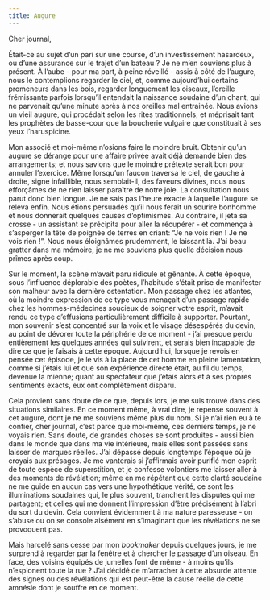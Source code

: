```yaml
---
title: Augure
---
```

Cher journal,

Était-ce au sujet d’un pari sur une course, d’un investissement hasardeux, ou
d’une assurance sur le trajet d’un bateau ? Je ne m’en souviens plus à présent.
À l’aube - pour ma part, à peine réveillé - assis à côté de l’augure, nous le
contemplions regarder le ciel, et, comme aujourd’hui certains promeneurs dans
les bois, regarder longuement les oiseaux, l’oreille frémissante parfois
lorsqu’il entendait la naissance soudaine d’un chant, qui ne parvenait qu’une
minute après à nos oreilles mal entrainée. Nous avions un vieil augure, qui
procédait selon les rites traditionnels, et méprisait tant les prophètes de
basse-cour que la boucherie vulgaire que constituait à ses yeux l’haruspicine.

Mon associé et moi-même n’osions faire le moindre bruit. Obtenir qu’un augure
se dérange pour une affaire privée avait déjà demandé bien des arrangements; et
nous savions que le moindre prétexte serait bon pour annuler l’exercice. Même
lorsqu’un faucon traversa le ciel, de gauche à droite, signe infaillible, nous
semblait-il, des faveurs divines, nous nous efforçâmes de ne rien laisser
paraître de notre joie. La consultation nous parut donc bien longue. Je ne sais
pas l’heure exacte à laquelle l’augure se releva enfin. Nous étions persuadés
qu’il nous ferait un sourire bonhomme et nous donnerait quelques causes
d’optimismes. Au contraire, il jeta sa crosse - un assistant se précipita pour
aller la récupérer - et commença à s’asperger la tête de poignée de terres en
criant: “Je ne vois rien ! Je ne vois rien !”. Nous nous éloignâmes prudemment,
le laissant là. J’ai beau gratter dans ma mémoire, je ne me souviens plus
quelle décision nous prîmes après coup.

Sur le moment, la scène m’avait paru ridicule et gênante. À cette époque, sous
l’influence déplorable des poètes, l’habitude s’était prise de manifester son
malheur avec la dernière ostentation. Mon passage chez les atlantes, où la
moindre expression de ce type vous menaçait d’un passage rapide chez les
hommes-médecines soucieux de soigner votre esprit, m’avait rendu ce type
d’effusions particulièrement difficile à supporter. Pourtant, mon souvenir
s’est concentré sur la voix et le visage désespérés du devin, au point de
dévorer toute la périphérie de ce moment - j’ai presque perdu entièrement les
quelques années qui suivirent, et serais bien incapable de dire ce que je
faisais à cette époque. Aujourd’hui, lorsque je revois en pensée cet épisode,
je le vis à la place de cet homme en pleine lamentation, comme si j’étais lui
et que son expérience directe était, au fil du temps, devenue la mienne; quant
au spectateur que j’étais alors et à ses propres sentiments exacts, eux ont
complètement disparu.

Cela provient sans doute de ce que, depuis lors, je me suis trouvé dans des
situations similaires. En ce moment même, à vrai dire, je repense souvent à cet
augure, dont je ne me souviens même plus du nom. Si je n’ai rien eu à te
confier, cher journal, c’est parce que moi-même, ces derniers temps, je ne
voyais rien. Sans doute, de grandes choses se sont produites - aussi bien dans
le monde que dans ma vie intérieure, mais elles sont passées sans laisser de
marques réelles. J’ai dépassé depuis longtemps l’époque où je croyais aux
présages. Je me vanterais si j’affirmais avoir purifié mon esprit de toute
espèce de superstition, et je confesse volontiers me laisser aller à des
moments de révélation; même en me répétant que cette clarté soudaine ne me
guide en aucun cas vers une hypothétique vérité, ce sont les illuminations
soudaines qui, le plus souvent, tranchent les disputes qui me partagent; et
celles qui me donnent l’impression d’être précisément à l’abri du sort du
devin. Cela convient évidemment à ma nature paresseuse - on s’abuse ou on se
console aisément en s’imaginant que les révélations ne se provoquent pas.

Mais harcelé sans cesse par mon _bookmaker_ depuis quelques jours, je me
surprend à regarder par la fenêtre et à chercher le passage d’un oiseau. En
face, des voisins équipés de jumelles font de même - à moins qu’ils n’espionent
toute la rue ? J’ai décidé de m’arracher à cette absurde attente des signes ou
des révélations qui est peut-être la cause réelle de cette amnésie dont je
souffre en ce moment.
